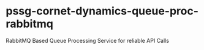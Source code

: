 # pssg-cornet-dynamics-queue-proc-rabbitmq
RabbitMQ Based Queue Processing Service for reliable API Calls

